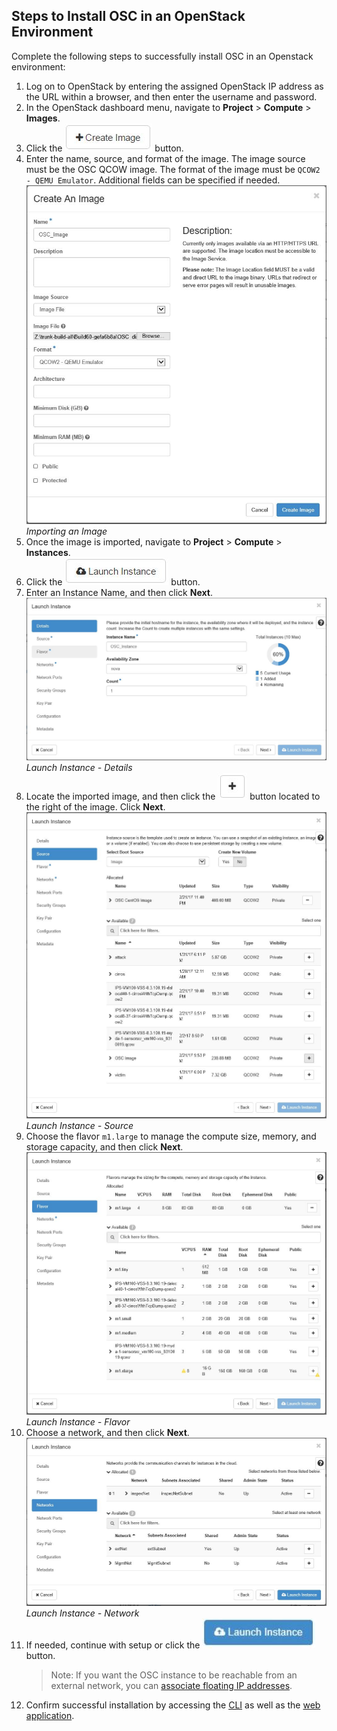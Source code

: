 ## Steps to Install OSC in an OpenStack Environment
Complete the following steps to successfully install OSC in an Openstack environment:

1. Log on to OpenStack by entering the assigned OpenStack IP address as the URL within a browser, and then enter the username and password.
2. In the OpenStack dashboard menu, navigate to **Project** > **Compute** > **Images**.
3. Click the ![](images/openstack_image_creation_button.jpg) button.
4. Enter the name, source, and format of the image. The image source must be the OSC QCOW image. The format of the image must be `QCOW2 - QEMU Emulator`. Additional fields can be specified if needed.  
![](images/openstack_image_creation.jpg)  
*Importing an Image*
5. Once the image is imported, navigate to **Project** > **Compute** > **Instances**.
6. Click the ![](images/openstack_instance_button.jpg) button.
7. Enter an Instance Name, and then click **Next**.  
![](images/openstack_instance_details.jpg)  
*Launch Instance - Details*
8. Locate the imported image, and then click the ![](images/openstack_plus_button.jpg) button located to the right of the image. Click **Next**.  
![](images/openstack_instance_source.jpg)  
*Launch Instance - Source*
9. Choose the flavor `m1.large` to manage the compute size, memory, and storage capacity, and then click **Next**.  
![](images/openstack_instance_flavor.jpg)  
*Launch Instance - Flavor*
10. Choose a network, and then click **Next**.  
![](images/openstack_instance_networks.jpg)  
*Launch Instance - Network*
11. If needed, continue with setup or click the ![](images/openstack_launch_instance_button.jpg) button.  
	>Note: If you want the OSC instance to be reachable from an external network, you can [associate floating IP addresses](https://docs.openstack.org/user-guide/cli-manage-ip-addresses.html "OpenStack Docs: Manage IP addresses").
12. Confirm successful installation by accessing the [CLI](/gettingstarted/accessing.md#user-content-accessing-osc-through-cli) as well as the [web application](/gettingstarted/accessing.md#user-content-accessing-the-osc-web-application).
